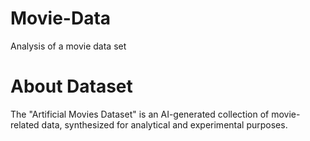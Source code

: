 # Movie-Data
Analysis of a movie data set

# About Dataset
The "Artificial Movies Dataset" is an AI-generated collection of movie-related data, synthesized for analytical and experimental purposes.

